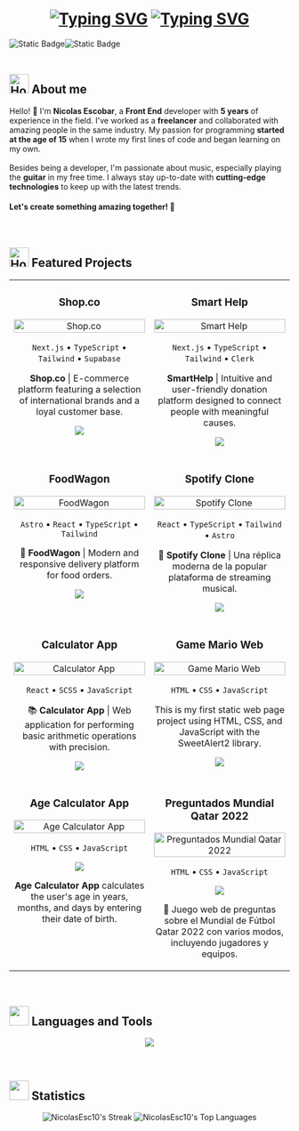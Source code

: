 <h1 align="center">
  <a href="https://git.io/typing-svg"><img src="https://readme-typing-svg.demolab.com?font=JetBrains+Mono&weight=700&size=50&pause=1000&color=00FFFF&center=true&vCenter=true&repeat=false&random=false&width=700&height=60&lines=Hi!%2C+I'm+Nicolas" alt="Typing SVG" /></a>
  <a href="https://git.io/typing-svg"><img src="https://readme-typing-svg.demolab.com?font=JetBrains+Mono&weight=700&size=50&pause=1000&color=00FFFF&center=true&vCenter=true&repeat=false&random=false&width=750&height=62&lines=A+Front+End+Developer" alt="Typing SVG" /></a>
</h1>

<div>

</div>
<div style="display: flex; flex-direction:row;">
  <img alt="Static Badge" src="https://img.shields.io/badge/LinkedIn-0077B5?style=for-the-badge&logo=linkedin&logoColor=white">
  <img alt="Static Badge" src="https://img.shields.io/badge/Instagram-E4405F?style=for-the-badge&logo=instagram&logoColor=white">
</div>
<br>

<h2 style="font-weight: 700;"><img src="https://raw.githubusercontent.com/Tarikul-Islam-Anik/Microsoft-Teams-Animated-Emojis/master/Emojis/Food/Hot%20Beverage.png" alt="Hot Beverage" width="35" height="35" /> About me</h2>

<div>
Hello! 👋 I'm <strong>Nicolas Escobar</strong>, a <strong>Front End</strong> developer with <strong>5 years</strong> of experience in the field. I've worked as a <strong>freelancer</strong> and collaborated with amazing people in the same industry. My passion for programming <strong>started at the age of 15</strong> when I wrote my first lines of code and began learning on my own.
</div>

<br>

<div>
Besides being a developer, I'm passionate about music, especially playing the <strong>guitar</strong> in my free time. I always stay up-to-date with <strong>cutting-edge technologies</strong> to keep up with the latest trends.

#### Let's create something amazing together! 🚀

</div>

<br>

<h2 style="font-weight: 700;"><img src="https://github.com/Tarikul-Islam-Anik/Animated-Fluent-Emojis/blob/master/Emojis/Travel%20and%20places/Rocket.png?raw=true" alt="Hot Beverage" width="35" height="35" /> Featured Projects</h2>

<div align="center">
  <table>
    <tr>
      <td width="50%" valign="top">
        <h3 align="center">Shop.co</h3>
        <div align="center">
          <a href="https://shop-co-apps.vercel.app/" target="_blank">
            <img src="https://github.com/user-attachments/assets/14fd60f0-7fc6-4319-92cd-8792a4cadf35" width="100%" alt="Shop.co"/>
          </a>
          <p align="center">
            <code>Next.js</code> •
            <code>TypeScript</code> •
            <code>Tailwind</code> •
            <code>Supabase</code> 
          </p>
          <p><strong>Shop.co</strong> | E-commerce platform featuring a selection of international brands and a loyal customer base.</p>
          <p>
            <a href="https://shop-co-apps.vercel.app/" target="_blank">
              <img src="https://img.shields.io/badge/Website-grey?style=for-the-badge&logo=github&logoColor=white">
            </a>
          </p>
        </div>
      </td>
      <td width="50%" valign="top">
        <h3 align="center">Smart Help</h3>
        <div align="center">
          <a href="https://smart-helps.vercel.app/" target="_blank">
            <img src="https://github.com/NicolasEsc10/NicolasEsc10/assets/113264514/c5cecb72-69b0-4110-8b62-a77735b664ec" width="100%" alt="Smart Help"/>
          </a>
          <p align="center">
            <code>Next.js</code> •
            <code>TypeScript</code> •
            <code>Tailwind</code> •
            <code>Clerk</code>
          </p>
          <p><strong>SmartHelp</strong> | Intuitive and user-friendly donation platform designed to connect people with meaningful causes.</p>
          <p>
            <a href="https://smart-helps.vercel.app/" target="_blank">
              <img src="https://img.shields.io/badge/Website-grey?style=for-the-badge&logo=github&logoColor=white">
            </a>
          </p>
        </div>
      </td>
    </tr>
    <tr>
      <td width="50%" valign="top">
        <h3 align="center">FoodWagon</h3>
        <div align="center">
          <a href="https://food-wagon-app.netlify.app/" target="_blank">
            <img src="https://github.com/user-attachments/assets/c1f1b2d1-9b25-4789-918e-1897a2f4212e" width="100%" alt="FoodWagon"/>
          </a>
          <p align="center">
            <code>Astro</code> •
            <code>React</code> •
            <code>TypeScript</code> •
            <code>Tailwind</code>
          </p>
          <p>🍴 <strong>FoodWagon</strong> | Modern and responsive delivery platform for food orders.</p>
          <p>
            <a href="https://github.com/NicolasEsc10/FoodWagon" target="_blank">
              <img src="https://img.shields.io/badge/Code-ff9?style=for-the-badge&logo=github&logoColor=black">
            </a>
          </p>
        </div>
      </td>
      <td width="50%" valign="top">
        <h3 align="center">Spotify Clone</h3>
        <div align="center">
          <a href="https://clone-spotify-app-web.netlify.app/" target="_blank">
            <img src="https://github.com/user-attachments/assets/4b263ed3-b307-4185-9d9d-145a0fbd9bbe" width="100%" alt="Spotify Clone"/>
          </a>
          <p align="center">
            <code>React</code> •
            <code>TypeScript</code> •
            <code>Tailwind</code> •
            <code>Astro</code>
          </p>
          <p>🎵 <strong>Spotify Clone</strong> | Una réplica moderna de la popular plataforma de streaming musical.</p>
          <p>
            <a href="https://github.com/NicolasEsc10/spotify-clone" target="_blank">
              <img src="https://img.shields.io/badge/Code-ff9?style=for-the-badge&logo=github&logoColor=black">
            </a>
          </p>
        </div>
      </td>
    </tr>
    <tr>
      <td width="50%" valign="top">
        <h3 align="center">Calculator App</h3>
        <div align="center">
          <a href="https://calculator-app-repository.netlify.app/" target="_blank">
            <img src="https://github.com/NicolasEsc10/NicolasEsc10/assets/113264514/e0755569-857a-4c1d-957b-aebacf566ab1" width="100%" alt="Calculator App"/>
          </a>
          <p align="center">
            <code>React</code> •
            <code>SCSS</code> •
            <code>JavaScript</code>
          </p>
          <p>📚 <strong>Calculator App</strong> | Web application for performing basic arithmetic operations with precision.</p>
          <p style="display: flex; gap: 8px; justify-content: center;">
            <a href="https://github.com/NicolasEsc10/Calculator-app" target="_blank">
              <img src="https://img.shields.io/badge/Code-ff9?style=for-the-badge&logo=github&logoColor=black">
            </a>
          </p>
        </div>
      </td>
      <td width="50%" valign="top">
        <h3 align="center">Game Mario Web</h3>
        <div align="center">
          <a href="https://nicolasesc10.github.io/Game-Mario-Web/" target="_blank">
            <img src="https://github.com/user-attachments/assets/323301ab-7365-4a68-bc6c-74a296bcfbd9" width="100%" alt="Game Mario Web"/>
          </a>
          <p align="center">
            <code>HTML</code> •
            <code>CSS</code> •
            <code>JavaScript</code>
          </p>
          <p>This is my first static web page project using HTML, CSS, and JavaScript with the SweetAlert2 library.</p>
          <p>
            <a href="https://github.com/NicolasEsc10/Game-Mario-Web" target="_blank">
              <img src="https://img.shields.io/badge/Code-ff9?style=for-the-badge&logo=github&logoColor=black">
            </a>
          </p>
        </div>
      </td>
    </tr>
    <tr>
      <td width="50%" valign="top">
        <h3 align="center">Age Calculator App</h3>
        <div align="center">
          <a href="https://nicolasesc10.github.io/Age-calculator-app/" target="_blank">
            <img src="https://github.com/user-attachments/assets/bcf47366-7f76-4acb-bf13-a8270f11619a" width="100%" alt="Age Calculator App"/>
          </a>
          <p align="center">
            <code>HTML</code> •
            <code>CSS</code> •
            <code>JavaScript</code>
          </p>
          <p>
            <a href="https://github.com/NicolasEsc10/Age-calculator-app" target="_blank">
              <img src="https://img.shields.io/badge/Code-ff9?style=for-the-badge&logo=github&logoColor=black">
            </a>
          </p>
          <p><strong>Age Calculator App</strong> calculates the user's age in years, months, and days by entering their date of birth.</p>
        </div>
      </td>
      <td width="50%" valign="top">
        <h3 align="center">Preguntados Mundial Qatar 2022</h3>
        <div align="center">
          <a href="https://nicolasesc10.github.io/Preguntados-Mundial-Qatar-2022/" target="_blank">
            <img src="https://github.com/user-attachments/assets/0c8c01b7-e04a-4da5-ae0d-1a25af5e168e" width="100%" alt="Preguntados Mundial Qatar 2022"/>
          </a>
          <p align="center">
            <code>HTML</code> •
            <code>CSS</code> •
            <code>JavaScript</code>
          </p>
          <p>
            <a href="https://github.com/NicolasEsc10/Preguntados-Mundial-Qatar-2022" target="_blank">
              <img src="https://img.shields.io/badge/Code-ff9?style=for-the-badge&logo=github&logoColor=black">
            </a>
          </p>
          <p>🧉 Juego web de preguntas sobre el Mundial de Fútbol Qatar 2022 con varios modos, incluyendo jugadores y equipos.</p>
        </div>
      </td>
    </tr>
  </table>
</div>

<br>

<h2 style="font-weight: 700;"><img src="https://github.com/Tarikul-Islam-Anik/Animated-Fluent-Emojis/blob/master/Emojis/Objects/Desktop%20Computer.png?raw=true" width="35" height="35" /> Languages and Tools</h2>

<p align="center">
  <a href="https://skillicons.dev">
    <img src="https://skillicons.dev/icons?i=react,nextjs,tailwind,vite,nodejs,npm,yarn,pnpm,ts,js,html,css,sass,bootstrap,materialui,discord,netlify,vercel,github,git,bash,powershell,vscode,py,notion,figma&perline=10" />
  </a>
</p>
<br>

<h2 style="font-weight: 700;"><img src="https://github.com/Tarikul-Islam-Anik/Animated-Fluent-Emojis/blob/master/Emojis/Objects/Bar%20Chart.png?raw=true" width="35" height="35" /> Statistics</h2>

<div align="center">
  
  ![NicolasEsc10's Streak](https://github-readme-streak-stats.herokuapp.com/?user=NicolasEsc10&theme=vue-dark&hide_border=true)
  ![NicolasEsc10's Top Languages](https://github-readme-stats.vercel.app/api/top-langs/?username=NicolasEsc10&theme=vue-dark&show_icons=true&hide_border=true&layout=compact)
</div>
